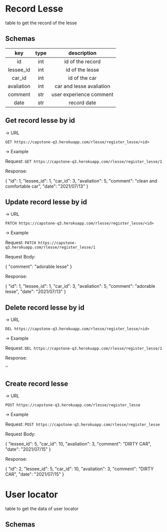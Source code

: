 # Record Lesse

table to get the record of the lesse

## Schemas

|    key     | type |       description        |
| :--------: | :--: | :----------------------: |
|     id     | int  |     id of the record     |
| lessee_id  | int  |     id of the lesse      |
|   car_id   | int  |      id of the car       |
| avaliation | int  | car and lesse avaliation |
|  comment   | str  | user experience comment  |
|    date    | str  |       record date        |

## Get record lesse by id

-> URL

`GET https://capstone-q3.herokuapp.com/rlesse/register_lesse/<id>`

-> Example

Request: `GET https://capstone-q3.herokuapp.com/rlesse/register_lesse/1`

Response:

{
"id": 1,
"lessee_id": 1,
"car_id": 3,
"avaliation": 5,
"comment": "clean and comfortable car",
"date": "2021/07/13"
}

## Update record lesse by id

-> URL

`PATCH https://capstone-q3.herokuapp.com/rlesse/register_lesse/<id>`

-> Example

Request: `PATCH https://capstone-q3.herokuapp.com/rlesse/register_lesse/1`

Request Body:

{
"comment": "adorable lesse"
}

Response:

{
"id": 1,
"lessee_id": 1,
"car_id": 3,
"avaliation": 5,
"comment": "adorable lesse",
"date": "2021/07/13"
}

## Delete record lesse by id

-> URL

`DEL https://capstone-q3.herokuapp.com/rlesse/register_lesse/<id>`

-> Example

Request: `DEL https://capstone-q3.herokuapp.com/rlesse/register_lesse/1`

Response:

''

## Create record lesse

-> URL

`POST https://capstone-q3.herokuapp.com/rlesse/register_lesse`

-> Example

Request: `POST https://capstone-q3.herokuapp.com/rlesse/register_lesse`

Request Body:

{
"lessee_id": 5,
"car_id": 10,
"avaliation": 3,
"comment": "DIRTY CAR",
"date": "2021/07/15"
}

Response:

{
"id": 2,
"lessee_id": 5,
"car_id": 10,
"avaliation": 3,
"comment": "DIRTY CAR",
"date": "2021/07/15"
}

# User locator

table to get the data of user locator

## Schemas
